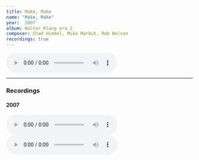 ```yaml
---
title: Make, Make
name: "Make, Make"
year:  2007
album: Walter Klang era 2
composer: Chad Himmel, Mike Marbut, Rob Nelson
recordings: true
---
```


<audio controls>
  <source src="http://walterklang.com/mp3/2007-05-12/make%20make/make%20make2_final.mp3" type="audio/mpeg">
  <a href="http://walterklang.com/mp3/2007-05-12/make%20make/make%20make2_final.mp3">make make2_final.mp3</a>
</audio>

<hr />

<h3>Recordings</h3>

<h4>2007</h4>
<audio controls>
  <source src="http://walterklang.com/mp3/2007-05-12/make%20make/make%20make2_final.mp3" type="audio/mpeg">
  <a href="http://walterklang.com/mp3/2007-05-12/make%20make/make%20make2_final.mp3">make make2_final.mp3</a>
</audio>

<audio controls>
  <source src="http://walterklang.com/mp3/2007-04-21/make%20make/make%20make_vocals.mp3" type="audio/mpeg">
  <a href="http://walterklang.com/mp3/2007-04-21/make%20make/make%20make_vocals.mp3">make make_vocals.mp3</a>
</audio>
